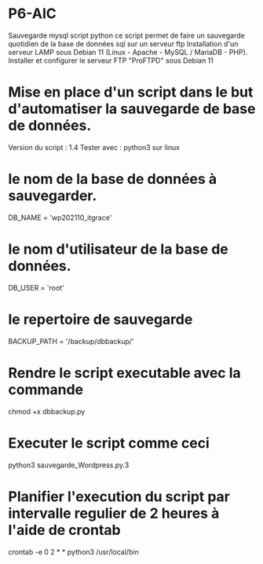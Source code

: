 # P6-AIC
Sauvegarde mysql script python 
ce script permet de faire un sauvegarde quotidien de la base de données sql sur un serveur ftp 
Installation d'un serveur LAMP sous Debian 11 (Linux - Apache - MySQL / MariaDB - PHP).
Installer et configurer le serveur FTP "ProFTPD" sous Debian 11
# Mise en place d'un script dans le but d'automatiser la sauvegarde de base de données. 
Version du script : 1.4
Tester avec : python3 sur linux
# le nom de la base de données à sauvegarder.
DB_NAME = 'wp202110_itgrace'
# le nom d'utilisateur  de la base de données.
DB_USER = 'root'
# le repertoire de sauvegarde
BACKUP_PATH = '/backup/dbbackup/'
# Rendre le script executable avec la commande 
chmod +x dbbackup.py
# Executer le script comme ceci
python3 sauvegarde_Wordpress.py.3
# Planifier l'execution du script par intervalle regulier  de 2 heures à l'aide de crontab
crontab -e
0 2 * * python3 /usr/local/bin

